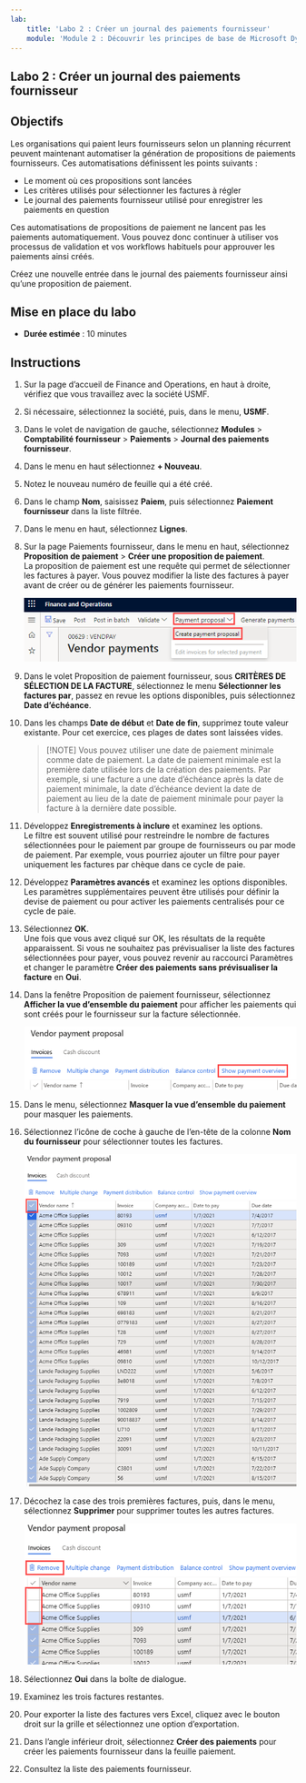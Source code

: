 ```yaml
---
lab:
    title: 'Labo 2 : Créer un journal des paiements fournisseur'
    module: 'Module 2 : Découvrir les principes de base de Microsoft Dynamics 365 Finance'
---
```


## Labo 2 : Créer un journal des paiements fournisseur

## Objectifs

Les organisations qui paient leurs fournisseurs selon un planning récurrent peuvent maintenant automatiser la génération de propositions de paiements fournisseurs. Ces automatisations définissent les points suivants :

- Le moment où ces propositions sont lancées
- Les critères utilisés pour sélectionner les factures à régler
- Le journal des paiements fournisseur utilisé pour enregistrer les paiements en question

Ces automatisations de propositions de paiement ne lancent pas les paiements automatiquement. Vous pouvez donc continuer à utiliser vos processus de validation et vos workflows habituels pour approuver les paiements ainsi créés.

Créez une nouvelle entrée dans le journal des paiements fournisseur ainsi qu’une proposition de paiement.

## Mise en place du labo

   - **Durée estimée** : 10 minutes

## Instructions

1. Sur la page d’accueil de Finance and Operations, en haut à droite, vérifiez que vous travaillez avec la société USMF.

1. Si nécessaire, sélectionnez la société, puis, dans le menu, **USMF**.

1. Dans le volet de navigation de gauche, sélectionnez **Modules** > **Comptabilité fournisseur** > **Paiements** > **Journal des paiements fournisseur**.

1. Dans le menu en haut sélectionnez **+ Nouveau**.

1. Notez le nouveau numéro de feuille qui a été créé.

1. Dans le champ **Nom**, saisissez **Paiem**, puis sélectionnez **Paiement fournisseur** dans la liste filtrée.

1. Dans le menu en haut, sélectionnez **Lignes**.

1. Sur la page Paiements fournisseur, dans le menu en haut, sélectionnez **Proposition de paiement** > **Créer une proposition de paiement**.  
    La proposition de paiement est une requête qui permet de sélectionner les factures à payer. Vous pouvez modifier la liste des factures à payer avant de créer ou de générer les paiements fournisseur.

    ![Capture d’écran présentant la page de paiement fournisseur avec Proposition de paiement et Créer une proposition de paiement en surbrillance](./media/lp2-m4-vendor-payment-proposal.png)

1. Dans le volet Proposition de paiement fournisseur, sous **CRITÈRES DE SÉLECTION DE LA FACTURE**, sélectionnez le menu **Sélectionner les factures par**, passez en revue les options disponibles, puis sélectionnez **Date d’échéance**.

1. Dans les champs **Date de début** et **Date de fin**, supprimez toute valeur existante. Pour cet exercice, ces plages de dates sont laissées vides.

    >[!NOTE] Vous pouvez utiliser une date de paiement minimale comme date de paiement. La date de paiement minimale est la première date utilisée lors de la création des paiements. Par exemple, si une facture a une date d’échéance après la date de paiement minimale, la date d’échéance devient la date de paiement au lieu de la date de paiement minimale pour payer la facture à la dernière date possible.

1. Développez **Enregistrements à inclure** et examinez les options.  
    Le filtre est souvent utilisé pour restreindre le nombre de factures sélectionnées pour le paiement par groupe de fournisseurs ou par mode de paiement. Par exemple, vous pourriez ajouter un filtre pour payer uniquement les factures par chèque dans ce cycle de paie.

1. Développez **Paramètres avancés** et examinez les options disponibles.  
    Les paramètres supplémentaires peuvent être utilisés pour définir la devise de paiement ou pour activer les paiements centralisés pour ce cycle de paie.

1. Sélectionnez **OK**.  
    Une fois que vous avez cliqué sur OK, les résultats de la requête apparaissent. Si vous ne souhaitez pas prévisualiser la liste des factures sélectionnées pour payer, vous pouvez revenir au raccourci Paramètres et changer le paramètre **Créer des paiements sans prévisualiser la facture** en **Oui**.

1. Dans la fenêtre Proposition de paiement fournisseur, sélectionnez **Afficher la vue d’ensemble du paiement** pour afficher les paiements qui sont créés pour le fournisseur sur la facture sélectionnée.

    ![Capture d’écran présentant Proposition de paiement fournisseur avec le menu Afficher la vue d’ensemble du paiement en surbrillance](./media/lp2-m4-vendor-payment-proposal-complete-query.png)

1. Dans le menu, sélectionnez **Masquer la vue d’ensemble du paiement** pour masquer les paiements.

1. Sélectionnez l’icône de coche à gauche de l’en-tête de la colonne **Nom du fournisseur** pour sélectionner toutes les factures.

    ![Capture d’écran présentant toutes les factures sélectionnées](./media/lp2-m4-vendor-payment-proposal-select-all.png)

1. Décochez la case des trois premières factures, puis, dans le menu, sélectionnez **Supprimer** pour supprimer toutes les autres factures.

    ![Capture d’écran de la page Proposition de paiement fournisseur avec des articles sélectionnés et l’option de suppression en surbrillance dans le menu](./media/lp2-m4-vendor-payment-proposal-remove-selected-invoices.png)

1. Sélectionnez **Oui** dans la boîte de dialogue.

1. Examinez les trois factures restantes.

1. Pour exporter la liste des factures vers Excel, cliquez avec le bouton droit sur la grille et sélectionnez une option d’exportation.

1. Dans l’angle inférieur droit, sélectionnez **Créer des paiements** pour créer les paiements fournisseur dans la feuille paiement.

1. Consultez la liste des paiements fournisseur.
